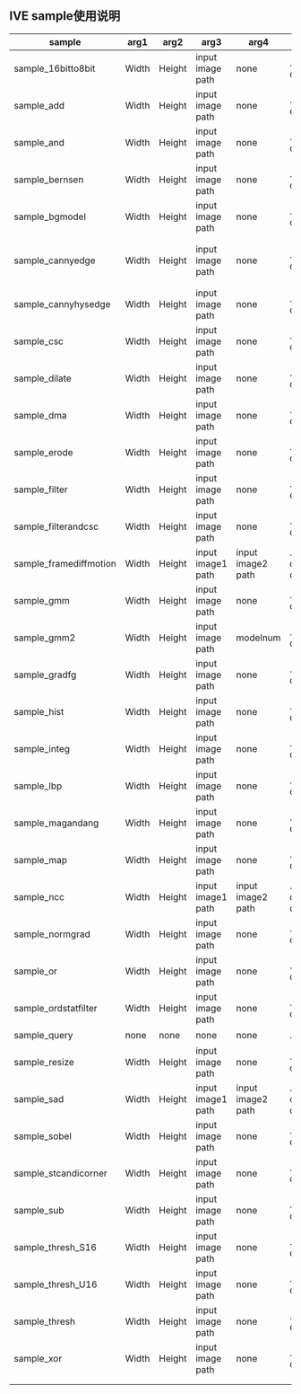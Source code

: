 ## IVE sample使用说明



| sample                 | arg1  | arg2   | arg3              | arg4              | example                                                      | purpose                                                      |
| ---------------------- | ----- | ------ | ----------------- | ----------------- | ------------------------------------------------------------ | ------------------------------------------------------------ |
| sample_16bitto8bit     | Width | Height | input image path  | none              | ./sample_16bitto8bit 352 288 data/00_704x576.s16         | 确保16bit to 8bit 功能正常                                   |
| sample_add             | Width | Height | input image path  | none              | ./sample_add 352 288 data/00_352x288_y.yuv                   | 确保add功能正常                                              |
| sample_and             | Width | Height | input image path  | none              | ./sample_and 352 288 data/00_352x288_y.yuv                   | 确保and功能正常                                              |
| sample_bernsen         | Width | Height | input image path  | none              | ./sample_bernsen 352 288 data/00_352x288_y.yuv               | 确保bernsec功能正常                                          |
| sample_bgmodel         | Width | Height | input image path  | none              | ./sample_bgmodel 352 288 data/campus.u8c1.1_100.raw          | 确保bgmodel功能正常                                          |
| sample_cannyedge       | Width | Height | input image path  | none              | ./sample_cannyedge 352 288 data/00_352x288_y.yuv             | ./sample_bernsen 352 288 data/00_352x288_y.yuv确保cannyedge功能正常 |
| sample_cannyhysedge    | Width | Height | input image path  | none              | ./sample_cannyhysedge 352 288 data/00_352x288_y.yuv          | 确保cannyhysedge功能正常                                     |
| sample_csc             | Width | Height | input image path  | none              | ./sample_csc 352 288 data/00_352x288_y.yuv                   | 确保csc功能正常                                              |
| sample_dilate          | Width | Height | input image path  | none              | ./sample_dilate 352 288 data/bin_352x288_y.yuv               | 确保dilate功能正常                                           |
| sample_dma             | Width | Height | input image path  | none              | ./sample_dma 352 288 data/00_352x288_y.yuv                   | 确保dma功能正常                                              |
| sample_erode           | Width | Height | input image path  | none              | ./sample_erode 352 288 data/bin_352x288_y.yuv                | 确保erode功能正常                                            |
| sample_filter          | Width | Height | input image path  | none              | ./sample_filter 352 288 data/00_352x288_y.yuv                | 确保filter功能正常                                           |
| sample_filterandcsc    | Width | Height | input image path  | none              | ./sample_filterandcsc 352 288 data/00_352x288_SP420.yuv      | 确保filterandcsc功能正常                                     |
| sample_framediffmotion | Width | Height | input image1 path | input image2 path | ./sample_framediffmotion 480 480 data/md1_480x480.yuv data/md2_480x480.yuv | 确保framediffmotion功能正常                                  |
| sample_gmm             | Width | Height | input image path  | none              | ./sample_gmm 352 288 data/campus.u8c1.1_100.raw                    | 确保gmm功能正常                                              |
| sample_gmm2            | Width | Height | input image path  | modelnum              | ./sample_gmm2 352 288 data/campus.u8c1.1_100.raw  1             | 确保gmm2功能正常                                             |
| sample_gradfg          | Width | Height | input image path  | none              | ./sample_gradfg 352 288 data/00_352x288_y.yuv                | 确保gradfg功能正常                                           |
| sample_hist            | Width | Height | input image path  | none              | ./sample_hist 352 288 data/00_352x288_y.yuv                  | 确保hist功能正常                                             |
| sample_integ           | Width | Height | input image path  | none              | ./sample_integ 352 288 data/00_352x288_y.yuv                 | 确保integ功能正常                                            |
| sample_lbp             | Width | Height | input image path  | none              | ./sample_lbp 352 288 data/00_352x288_y.yuv                   | 确保lbp功能正常                                              |
| sample_magandang       | Width | Height | input image path  | none              | ./sample_magandang 352 288 data/00_352x288_y.yuv             | 确保magandang功能正常                                        |
| sample_map             | Width | Height | input image path  | none              | ./sample_map 352 288 data/00_352x288_y.yuv                   | 确保map功能正常                                              |
| sample_ncc             | Width | Height | input image1 path | input image2 path | ./sample_ncc 352 288 data/00_352x288_y.yuv data/01_352x288_y.yuv | 确保ncc功能正常                                              |
| sample_normgrad        | Width | Height | input image path  | none              | ./sample_normgrad 352 288 data/00_352x288_y.yuv              | 确保normgrad功能正常                                         |
| sample_or              | Width | Height | input image path  | none              | ./sample_or 352 288 data/00_352x288_y.yuv                    | 确保or功能正常                                               |
| sample_ordstatfilter   | Width | Height | input image path  | none              | ./sample_ordstatfilter 352 288 data/00_352x288_y.yuv         | 确保ordstatfilter功能正常                                    |
| sample_query           | none  | none   | none              | none              | ./sample_query                                               | 确保query功能正常                                            |
| sample_resize          | Width | Height | input image path  | none              | ./sample_resize 352 288 data/campus_352x288.rgb              | 确保resize功能正常                                           |
| sample_sad             | Width | Height | input image1 path | input image2 path | ./sample_sad 352 288 data/00_352x288_y.yuv data/bin_352x288_y.yuv | 确保sad功能正常                                              |
| sample_sobel           | Width | Height | input image path  | none              | ./sample_sobel 352 288 data/00_352x288_y.yuv                 | 确保sobel功能正常                                            |
| sample_stcandicorner   | Width | Height | input image path  | none              | ./sample_stcandicorner 352 288 data/penguin_352x288.gray.shitomasi.raw | 确保stcandicorner功能正常                                    |
| sample_sub             | Width | Height | input image path  | none              | ./sample_sub 352 288 data/00_352x288_y.yuv                   | 确保sub功能正常                                              |
| sample_thresh_S16      | Width | Height | input image path  | none              | ./sample_thresh_S16 352 288 data/00_704x576.s16              | 确保thresh_S16功能正常                                       |
| sample_thresh_U16      | Width | Height | input image path  | none              | ./sample_thresh_S16 352 288 data/00_704x576.u16              | 确保thresh_U16功能正常                                       |
| sample_thresh          | Width | Height | input image path  | none              | ./sample_thresh 352 288 data/00_352x288_y.yuv                | 确保thresh功能正常                                           |
| sample_xor             | Width | Height | input image path  | none              | ./sample_xor 352 288 data/00_352x288_y.yuv                   | 确保xor功能正常                                              |
|                        |       |        |                   |                   |                                                              |                                                              |
|                        |       |        |                   |                   |                                                              |                                                              |

